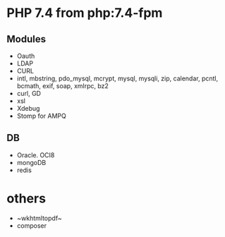 PHP 7.4 from php:7.4-fpm
==============================


## Modules
- Oauth
- LDAP
- CURL
- intl, mbstring, pdo_mysql, mcrypt, mysql, mysqli, zip, calendar, pcntl, bcmath, exif, soap, xmlrpc, bz2
- curl, GD
- xsl
- Xdebug
- Stomp for AMPQ

## DB

- Oracle. OCI8
- mongoDB
- redis

# others

- ~wkhtmltopdf~
- composer
